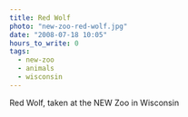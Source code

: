 ```yaml
---
title: Red Wolf
photo: "new-zoo-red-wolf.jpg"
date: "2008-07-18 10:05"
hours_to_write: 0
tags: 
  - new-zoo
  - animals
  - wisconsin
---
```


Red Wolf, taken at the NEW Zoo in Wisconsin
